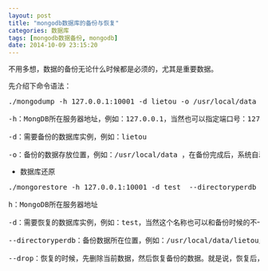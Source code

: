 ```yaml
---
layout: post
title: "mongodb数据库的备份与恢复"
categories: 数据库
tags: [mongodb数据备份, mongodb]
date: 2014-10-09 23:15:20
---
```


不用多想，数据的备份无论什么时候都是必须的，尤其是重要数据。

先介绍下命令语法：
<pre>
./mongodump -h 127.0.0.1:10001 -d lietou -o /usr/local/data

-h：MongDB所在服务器地址，例如：127.0.0.1，当然也可以指定端口号：127.0.0.1:10001

-d：需要备份的数据库实例，例如：lietou

-o：备份的数据存放位置，例如：/usr/local/data ，在备份完成后，系统自动在dump目录下建立一个lietou目录，这个目录里面存放该数据库实例的备份数据。
</pre>

* 数据库还原
<pre>
./mongorestore -h 127.0.0.1:10001 -d test  --directoryperdb /usr/local/data/lietou/

h：MongoDB所在服务器地址

-d：需要恢复的数据库实例，例如：test，当然这个名称也可以和备份时候的不一样，比如test2

--directoryperdb：备份数据所在位置，例如：/usr/local/data/lietou/，这里为什么要多加一个lietou，而不是备份时候的dump，读者自己查看提示吧！

--drop：恢复的时候，先删除当前数据，然后恢复备份的数据。就是说，恢复后，备份后添加修改的数据都会被删除，慎用哦！

</pre>
